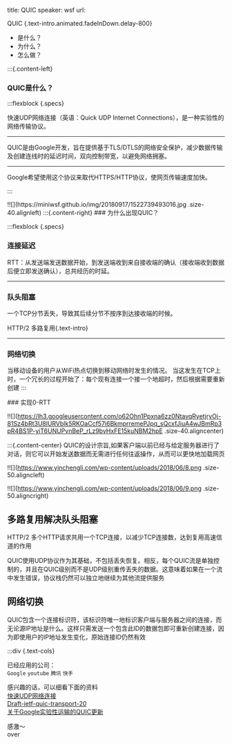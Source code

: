 title: QUIC
speaker: wsf
url: 

<slide class="bg-black-blue aligncenter" image="https://source.unsplash.com/C1HhAQrbykQ/ .dark">

QUIC {.text-intro.animated.fadeInDown.delay-800}
- 是什么？
- 为什么？
- 怎么做？

<slide image="./image/WechatIMG1.png .right-bottom">

:::{.content-left}
### QUIC是什么？

:::flexblock {.specs}

快速UDP网络连接（英语：Quick UDP Internet Connections），是一种实验性的网络传输协议。

---

QUIC是由Google开发，旨在提供基于TLS/DTLS的网络安全保护，减少数据传输及创建连线时的延迟时间，双向控制带宽，以避免网络拥塞。

---
Google希望使用这个协议来取代HTTPS/HTTP协议，使网页传输速度加快。

:::

<slide>
!![](https://miniwsf.github.io/img/20180917/1522739493016.jpg .size-40.alignleft)
:::{.content-right}
### 为什么出现QUIC？

:::flexblock {.specs}

### 连接延迟

RTT：从发送端发送数据开始，到发送端收到来自接收端的确认（接收端收到数据后便立即发送确认），总共经历的时延。

---

### 队头阻塞

一个TCP分节丢失，导致其后续分节不按序到达接收端的时候。

HTTP/2 多路复用{.text-intro}

---
### 网络切换
当移动设备的用户从WiFi热点切换到移动网络时发生的情况。 当这发生在TCP上时，一个冗长的过程开始了：每个现有连接一个接一个地超时，然后根据需要重新创建
:::

<slide>
### 实现0-RTT

!![](https://lh3.googleusercontent.com/o62Ohn1Ppxna6zz0NtavqRyetjryOj-81Sz4bRt3U8lURVblk5RKOaCcf57i6BkmprremePJpq_sQcxfJiuA4wJBmRp3pR4BS1P-yiT6UNUPvnBeP_rLz9bvHxFE15kuNBM2hpE .size-40.aligncenter)

:::{.content-center}
QUIC的设计宗旨,如果客户端以前已经与给定服务器进行了对话，则它可以开始发送数据而无需进行任何往返操作，从而可以更快地加载网页

<slide>

!![](https://www.yinchengli.com/wp-content/uploads/2018/06/8.png .size-50.aligncleft)

!![](https://www.yinchengli.com/wp-content/uploads/2018/06/9.png .size-50.aligncright)

<slide>

## 多路复用解决队头阻塞

HTTP/2 多个HTTP请求共用一个TCP连接，以减少TCP连接数，达到复用高速信道的作用  

QUIC使用UDP协议作为其基础，不包括丢失恢复。相反，每个QUIC流是单独控制的，并且在QUIC级别而不是UDP级别重传丢失的数据。这意味着如果在一个流中发生错误，协议栈仍然可以独立地继续为其他流提供服务

<slide>

## 网络切换
QUIC包含一个连接标识符，该标识符唯一地标识客户端与服务器之间的连接，而无论源IP地址是什么。这样只需发送一个包含此ID的数据包即可重新创建连接，因为即使用户的IP地址发生变化，原始连接ID仍然有效

<slide class="aligncenter">
:::div {.text-cols}

已经应用的公司：  
`Google`
`youtube` 
`腾讯` 
`快手`

感兴趣的话，可以细看下面的资料  
[快速UDP网络连接](https://zh.wikipedia.org/wiki/%E5%BF%AB%E9%80%9FUDP%E7%BD%91%E7%BB%9C%E8%BF%9E%E6%8E%A5)  
[Draft-ietf-quic-transport-20](https://tools.ietf.org/html/draft-ietf-quic-transport-20)  
[关于Google实验性运输的QUIC更新](https://blog.chromium.org/2015/04/a-quic-update-on-googles-experimental.html)  

<slide class="aligncenter">

感激～  
over

